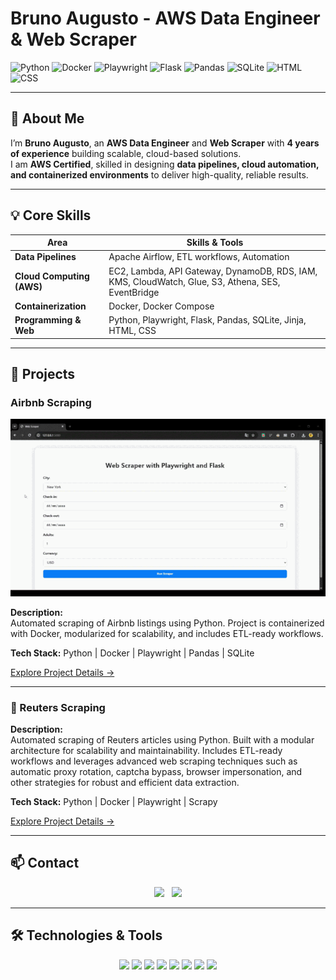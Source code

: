 # Bruno Augusto - AWS Data Engineer & Web Scraper

![Python](https://img.shields.io/badge/Python-3776AB?style=flat-square&logo=python&logoColor=white)
![Docker](https://img.shields.io/badge/Docker-2496ED?style=flat-square&logo=docker&logoColor=white)
![Playwright](https://img.shields.io/badge/Playwright-000000?style=flat-square&logo=playwright&logoColor=white)
![Flask](https://img.shields.io/badge/Flask-000000?style=flat-square&logo=flask&logoColor=white)
![Pandas](https://img.shields.io/badge/Pandas-150458?style=flat-square&logo=pandas&logoColor=white)
![SQLite](https://img.shields.io/badge/SQLite-003B57?style=flat-square&logo=sqlite&logoColor=white)
![HTML](https://img.shields.io/badge/HTML-E34F26?style=flat-square&logo=html5&logoColor=white)
![CSS](https://img.shields.io/badge/CSS-1572B6?style=flat-square&logo=css3&logoColor=white)

---

## 👋 About Me

I’m **Bruno Augusto**, an **AWS Data Engineer** and **Web Scraper** with **4 years of experience** building scalable, cloud-based solutions.  
I am **AWS Certified**, skilled in designing **data pipelines, cloud automation, and containerized environments** to deliver high-quality, reliable results.  

---

## 💡 Core Skills

| Area | Skills & Tools |
|------|----------------|
| **Data Pipelines** | Apache Airflow, ETL workflows, Automation |
| **Cloud Computing (AWS)** | EC2, Lambda, API Gateway, DynamoDB, RDS, IAM, KMS, CloudWatch, Glue, S3, Athena, SES, EventBridge |
| **Containerization** | Docker, Docker Compose |
| **Programming & Web** | Python, Playwright, Flask, Pandas, SQLite, Jinja, HTML, CSS |

---

## 🚀 Projects

### Airbnb Scraping
<div align="center">
  <a href="projects/airbnb_scraper/README.md">
    <img src="gifs/airbnb_demo.gif" alt="Airbnb Scraping Demo" width="600"/>
  </a>
</div>

**Description:**  
Automated scraping of Airbnb listings using Python. Project is containerized with Docker, modularized for scalability, and includes ETL-ready workflows.

**Tech Stack:** Python | Docker | Playwright | Pandas | SQLite  

[Explore Project Details →](projects/airbnb_scraper/README.md)

---

### 💼 Reuters Scraping
**Description:**  
Automated scraping of Reuters articles using Python. Built with a modular architecture for scalability and maintainability. Includes ETL-ready workflows and leverages advanced web scraping techniques such as automatic proxy rotation, captcha bypass, browser impersonation, and other strategies for robust and efficient data extraction.

**Tech Stack:** Python | Docker | Playwright | Scrapy 

[Explore Project Details →](projects/reuters_scraper/README.md)

---

## 📫 Contact

<div align="center">
  <a href="https://www.linkedin.com/in/brunoaugustosouza/"><img src="https://img.shields.io/badge/LinkedIn-0077B5?style=for-the-badge&logo=linkedin&logoColor=white"/></a>
  &nbsp;
  <a href="mailto:bruno.augusto.souza@outlook.com"><img src="https://img.shields.io/badge/Email-D14836?style=for-the-badge&logo=gmail&logoColor=white"/></a>
</div>

---

## 🛠️ Technologies & Tools

<div align="center">
  <img src="https://img.shields.io/badge/Python-3776AB?style=for-the-badge&logo=python&logoColor=white"/>
  <img src="https://img.shields.io/badge/Docker-2496ED?style=for-the-badge&logo=docker&logoColor=white"/>
  <img src="https://img.shields.io/badge/Playwright-000000?style=for-the-badge&logo=playwright&logoColor=white"/>
  <img src="https://img.shields.io/badge/Flask-000000?style=for-the-badge&logo=flask&logoColor=white"/>
  <img src="https://img.shields.io/badge/Pandas-150458?style=for-the-badge&logo=pandas&logoColor=white"/>
  <img src="https://img.shields.io/badge/SQLite-003B57?style=for-the-badge&logo=sqlite&logoColor=white"/>
  <img src="https://img.shields.io/badge/HTML-E34F26?style=for-the-badge&logo=html5&logoColor=white"/>
  <img src="https://img.shields.io/badge/CSS-1572B6?style=for-the-badge&logo=css3&logoColor=white"/>
</div>

